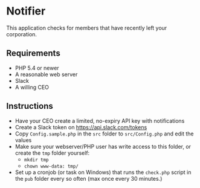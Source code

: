 # Notifier

This application checks for members that have recently left your corporation.

## Requirements

* PHP 5.4 or newer
* A reasonable web server
* Slack
* A willing CEO

## Instructions

* Have your CEO create a limited, no-expiry API key with notifications
* Create a Slack token on https://api.slack.com/tokens
* Copy `Config.sample.php` in the `src` folder to `src/Config.php` and edit the values
* Make sure your webserver/PHP user has write access to this folder, or create the `tmp` folder yourself:
  * `mkdir tmp`
  * `chown www-data: tmp/`
* Set up a cronjob (or task on Windows) that runs the `check.php` script in the `pub` folder every so often (max once every 30 minutes.)
